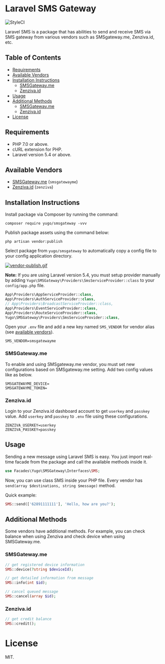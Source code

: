 # Laravel SMS Gateway

![StyleCI](https://styleci.io/repos/132700891/shield)

Laravel SMS is a package that has abilities to send and receive SMS via SMS gateway from various vendors such as SMSgateway.me, Zenziva.id, etc.

## Table of Contents

  - [Requirements](https://github.com/arvernester/laravel-sms#requirements)
  - [Available Vendors](https://github.com/arvernester/laravel-sms#available-vendors)
  - [Installation Instructions](https://github.com/arvernester/laravel-sms#installations)
    - [SMSGateway.me](https://github.com/arvernester/laravel-sms#smsgatewayme)
    - [Zenziva.id](https://github.com/arvernester/laravel-sms#zenzivaid)
  - [Usage](https://github.com/arvernester/laravel-sms#usage)
  - [Additional Methods](https://github.com/arvernester/laravel-sms#additional-methods)
    - [SMSGateway.me](https://github.com/arvernester/laravel-sms#smsgatewayme-1)
    - [Zenziva.id](https://github.com/arvernester/laravel-sms#zenzivaid-1)
  - [License](https://github.com/arvernester/laravel-sms#license)
  
## Requirements
 - PHP 7.0 or above.
 - cURL extension for PHP.
 - Laravel version 5.4 or above.

## Available Vendors
- [SMSGateway.me](http://smsgateway.me/) (```smsgatewayme```)
- [Zenziva.id](http://www.zenziva.id) (```zenziva```)

## Installation Instructions

Install package via Composer by running the command:

```
composer require yugo/smsgateway -vvv
```

Publish package assets using the command below:

```
php artisan vendor:publish
```

Select package from ```yugo/smsgateway``` to automatically copy a config file to your config application directory.

[![vendor-publish.gif](https://s9.postimg.cc/6bmdismi7/vendor-publish.gif)](https://postimg.cc/image/ki24e0xd7/)

**Note:** If you are using Laravel version 5.4, you must setup provider manually by adding ```Yugo\SMSGateway\Providers\SmsServiceProvider::class``` to your ```config/app.php``` file.

```php
App\Providers\AppServiceProvider::class,
App\Providers\AuthServiceProvider::class,
// App\Providers\BroadcastServiceProvider::class,
App\Providers\EventServiceProvider::class,
App\Providers\RouteServiceProvider::class,
Yugo\SMSGateway\Providers\SmsServiceProvider::class,
```       

Open your ```.env``` file and add a new key named ```SMS_VENDOR``` for vendor alias (see [available vendors](https://github.com/arvernester/laravel-sms#available-vendors)).

```
SMS_VENDOR=smsgatewayme
```

### SMSGateway.me

To enable and using SMSgateway.me vendor, you must set new configurations based on SMSgateway.me setting. Add two config values like as below.

```
SMSGATEWAYME_DEVICE=
SMSGATEWAYME_TOKEN=
```

### Zenziva.id

Login to your Zenziva.id dashboard account to get ```userkey``` and ```passkey``` value. Add ```userkey``` and ```passkey``` to ```.env``` file using these configurations.

```
ZENZIVA_USERKEY=userkey
ZENZIVA_PASSKEY=passkey
```


## Usage

Sending a new message using Laravel SMS is easy. You just import real-time facade from the package and call the available methods inside it.


```php
use Facades\Yugo\SMSGateway\Interfaces\SMS;
```

Now, you can use class SMS inside your PHP file. Every vendor has ```send(array $destinations, string $message)``` method.

Quick example:

```php
SMS::send(['62891111111'], 'Hello, how are you?');
```

## Additional Methods

Some vendors have additional methods. For example, you can check balance when using Zenziva and check device when using SMSGateway.me.

### SMSGateway.me

```php
// get registered device information
SMS::device(?string $deviceId);

// get detailed information from message
SMS::info(int $id);

// cancel queued message
SMS::cancel(array $id);
```

### Zenziva.id

```php
// get credit balance
SMS::credit();
```

# License

MIT.
